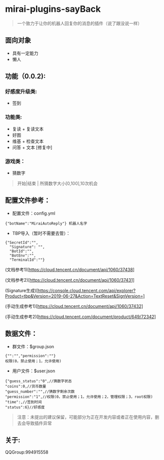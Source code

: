 # mirai-plugins-sayBack
> 一个致力于让你的机器人回复你的消息的插件（说了跟没说一样）
## 面向对象
* 具有一定能力
* 懒人
## 功能（0.0.2):
### 好感度升级类:
* 签到
### 功能类:
* 复读 + 复读文本
* 好图
* 维基 + 检查文本
* 问答 + 文本 [修复中]
### 游戏类：
* 猜数字
> 开始|结束 | 所猜数字大小[0,100],10次机会
## 配置文件参考：
* 配置文件：config.yml
```
{"botName":"MiraiAutoReply"} 机器人名字
```
* TBP导入（暂时不需要去管）：
```
{"SecretId":"",
  "Signature": "",
  "BotId":"",
  "BotEnv":"",
  "TerminalId":""}
```
(文档参考1)[https://cloud.tencent.cn/document/api/1060/37438]

(文档参考2)[https://cloud.tencent.cn/document/api/1060/37431]

(Signature生成)[https://console.cloud.tencent.com/api/explorer?Product=tbp&Version=2019-06-27&Action=TextReset&SignVersion=]

(手动生成参考1)[https://cloud.tencent.cn/document/api/1060/37432]

(手动生成参考2)[https://cloud.tencent.com/document/product/649/72342]

## 数据文件：
* 群文件：$group.json
```
{"":"","permission":""}
权限(0，禁止使用；1，允许使用)
```
* 用户文件：$user.json
```
{"guess_status":"0",//猜数字状态
"coins":0,//货币数量
"guess_number":"",//猜数字剩余次数
"permission":"1",//权限(0，禁止使用；1，允许使用；2，管理权限；3，root权限)
"time":,//签到时间
"status":6}//好感度
```
> 注意：未提出的建议保留，可能部分为正在开发内容或者正在使用内容，删去会导致插件异常
## 关于:
QQGroup:994915558
